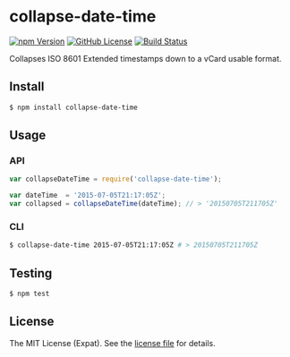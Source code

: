 collapse-date-time
==================
[![npm Version][NPM VERSION BADGE]][NPM PAGE]
[![GitHub License][LICENSE BADGE]][LICENSE PAGE]
[![Build Status][BUILD BADGE]][BUILD PAGE]

Collapses ISO 8601 Extended timestamps down to a vCard usable format.

Install
-------
```sh
$ npm install collapse-date-time
```

Usage
-----
### API
```js
var collapseDateTime = require('collapse-date-time');

var dateTime  = '2015-07-05T21:17:05Z';
var collapsed = collapseDateTime(dateTime); // > '20150705T211705Z'
```

### CLI
```sh
$ collapse-date-time 2015-07-05T21:17:05Z # > 20150705T211705Z
```

Testing
-------
```sh
$ npm test
```

License
-------
The MIT License (Expat). See the [license file](LICENSE) for details.

[BUILD BADGE]: https://img.shields.io/travis/jbenner-radham/collapse-date-time.svg?style=flat-square
[BUILD PAGE]: https://travis-ci.org/jbenner-radham/collapse-date-time
[LICENSE BADGE]: https://img.shields.io/badge/license-MIT%20License-blue.svg?style=flat-square
[LICENSE PAGE]: https://github.com/jbenner-radham/collapse-date-time/blob/master/LICENSE
[NPM PAGE]: https://www.npmjs.com/package/collapse-date-time
[NPM VERSION BADGE]: https://img.shields.io/npm/v/collapse-date-time.svg?style=flat-square
